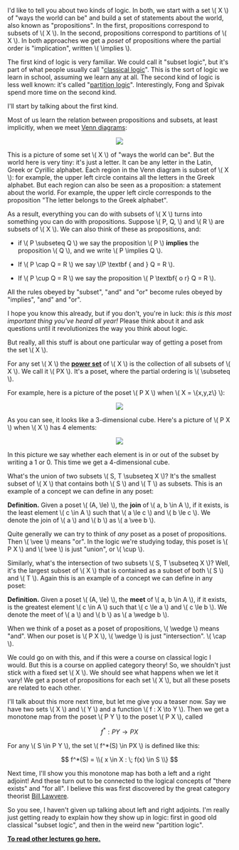 I'd like to tell you about two kinds of logic.   In both, we start with a set \\( X \\) of "ways the world can be" and build a set of statements about the world, also known as "propositions".   In the first, propositions correspond to subsets of \\( X \\).  In the second, propositions correspond to partitions of \\( X \\).  In both approaches we get a _poset_ of propositions where the partial order is "implication", written \\( \implies \\).    

The first kind of logic is very familiar.  We could call it "subset logic", but it's part of what people usually call "[classical logic](https://en.wikipedia.org/wiki/Classical_logic)".  This is the sort of logic we learn in school, assuming we learn any at all.    The second kind of logic is less well known: it's called "[partition logic](https://arxiv.org/abs/0902.1950)".   Interestingly, Fong and Spivak spend more time on the second kind.  

I'll start by talking about the first kind.   

Most of us learn the relation between propositions and subsets, at least implicitly, when we meet [Venn diagrams](https://en.wikipedia.org/wiki/Venn_diagram):

<center><img src = "https://upload.wikimedia.org/wikipedia/commons/thumb/e/e4/Venn_diagram_gr_la_ru.svg/400px-Venn_diagram_gr_la_ru.svg.png"></center>

This is a picture of some set \\( X \\) of "ways the world can be".  But the world here is very tiny: it's just a letter.  It can be any letter in the Latin, Greek or Cyrillic alphabet.  Each region in the Venn diagram is subset of \\( X \\): for example, the upper left circle contains all the letters in the Greek alphabet.  But each region can also be seen as a proposition: a statement about the world.   For example, the upper left circle corresponds to the proposition "The letter belongs to the Greek alphabet".      

As a result, everything you can do with subsets of \\( X \\) turns into something you can do with propositions.  Suppose \\( P, Q, \\) and \\( R \\) are subsets of \\( X \\).   We can also think of these as propositions, and:

* if \\( P \subseteq Q \\) we say the proposition \\( P \\) **implies** the proposition \\( Q \\), and we write \\( P \implies Q \\).

* If \\( P \cap Q = R \\) we say \\(P \textbf { and } Q =  R \\).

* If \\( P \cup Q = R \\) we say the proposition \\( P \textbf{ o r}  Q = R \\).

All the rules obeyed by "subset", "and" and "or" become rules obeyed by "implies", "and" and "or".  

I hope you know this already, but if you don't, you're in luck: _this is this most important thing you've heard all year!_   Please think about it and ask questions until it revolutionizes the way you think about logic.  

But really, all this stuff is about one particular way of getting a poset from the set \\( X \\).  

For any set \\( X \\) the **[power set](https://en.wikipedia.org/wiki/Power_set)** of \\( X \\) is the collection of all subsets of \\( X \\).    We call it \\( PX \\).   It's a poset, where the partial ordering is \\( \subseteq \\).    

For example, here is a picture of the poset \\( P X \\) when \\( X = \\{x,y,z\\} \\):

<center><img src = "https://upload.wikimedia.org/wikipedia/commons/thumb/e/ea/Hasse_diagram_of_powerset_of_3.svg/500px-Hasse_diagram_of_powerset_of_3.svg.png"></center>

As you can see, it looks like a 3-dimensional cube.  Here's a picture of \\( P X \\) when \\( X \\) has 4 elements:

<center><img src = "https://upload.wikimedia.org/wikipedia/commons/thumb/9/9b/Hypercubeorder_binary.svg/500px-Hypercubeorder_binary.svg.png"></center>

In this picture we say whether each element is in or out of the subset by writing a 1 or 0.  This time we get a 4-dimensional cube.

What's the union of two subsets \\( S, T \subseteq X \\)?   It's the smallest subset of \\( X \\)  that contains both \\( S \\) and \\( T \\) as subsets.   This is an example of a concept we can define in any poset:

**Definition.** Given a poset \\( (A, \le) \\), the **join** of \\( a, b \in A \\), if it exists, is the least element \\( c \in A \\) such that \\( a \le c \\) and \\( b \le c \\).   We denote the join of \\( a \\) and \\( b \\) as \\( a \vee b \\).    

Quite generally we can try to think of _any_ poset as a poset of propositions.  Then \\( \vee \\) means "or".  In the logic we're studying today, this poset is \\( P X \\) and \\( \vee \\) is just "union", or \\( \cup \\).

Similarly, what's the intersection of two subsets \\( S, T \subseteq X \\)?  Well, it's the largest subset of \\( X \\) that is contained as a subset of both \\( S \\) and \\( T \\).   Again this is an example of a concept we can define in any poset:

**Definition.** Given a poset \\( (A, \le) \\), the **meet** of \\( a, b \in A \\), if it exists, is the greatest element \\( c \in A \\) such that \\( c \le a \\) and \\( c \le b \\).   We denote the meet of \\( a \\) and \\( b \\) as \\( a \wedge b \\).    

When we think of a poset as a poset of propositions,  \\( \wedge \\) means "and".  When our poset is \\( P X \\), \\( \wedge \\) is just "intersection".  \\( \cap \\).

We could go on with this, and if this were a course on classical logic I would.  But this is a course on applied category theory!  So, we shouldn't just stick with a fixed set \\( X \\).  We should see what happens when we let it vary!    We get a poset of propositions for each set \\( X \\), but all these posets are related to each other.  

I'll talk about this more next time, but let me give you a teaser now.  Say we have two sets \\( X \\) and \\( Y \\) and a function \\( f : X \to Y \\).  Then we get a monotone map from the poset \\( P Y \\) to the poset \\( P X \\), called

$$   f^* : P Y \to P X $$

For any \\( S \in P Y \\), the set \\( f^*(S) \in PX \\) is defined like this:

$$  f^*(S) = \\{ x \in X : \; f(x) \in S \\} $$

Next time, I'll show you this monotone map has both a left and a right adjoint!  And these turn out to be connected to the logical concepts of "there exists" and "for all".   I believe this was first discovered by the great category theorist [Bill Lawvere](https://www.emis.de/journals/TAC/reprints/articles/16/tr16abs.html).

So you see, I haven't given up talking about left and right adjoints.  I'm really just getting ready to explain how they show up in logic: first in good old classical "subset logic", and then in the weird new "partition logic".

**[To read other lectures go here.](http://www.azimuthproject.org/azimuth/show/Applied+Category+Theory#Course)**